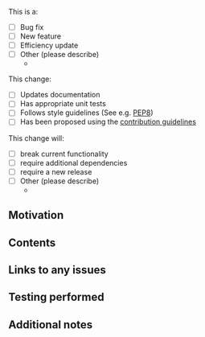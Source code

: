 <!---
Please add a title which is a concise description of what you are doing,
e.g. 'Fix bug with numpy import in pycbc_coinc_findtrigs'
--->

<!---
This is a (first attempt at a) template for PyCBC pull requests.
- Please add sufficient details so that people looking back at the request with no context around the work
can understand the changes.
- To choose reviewers, please look at the git blame for the code you are changing (if applicable),
or discuss in the gwastro slack.
- Please add labels as appropriate
-->

<!--- Some basic info about the change --->
This is a:
- [ ] Bug fix
- [ ] New feature
- [ ] Efficiency update
- [ ] Other (please describe)
   - <description>

This change:
 - [ ] Updates documentation
 - [ ] Has appropriate unit tests
 - [ ] Follows style guidelines (See e.g. [PEP8](https://peps.python.org/pep-0008/))
 - [ ] Has been proposed using the [contribution guidelines](https://github.com/gwastro/pycbc/blob/master/CONTRIBUTING.md)

This change will:
- [ ] break current functionality
- [ ] require additional dependencies
- [ ] require a new release
- [ ] Other (please describe)
   - <description>

## Motivation
<!--- Describe why your changes are being made -->

## Contents
<!--- Describe your changes, this doesnt need to be line-by-line,
but rather a general discussion of the methods chosen -->

## Links to any issues

## Testing performed
<!--- Describe tests for the code changes, either already performed or to be performed -->

## Additional notes
<!--- Anything which does not fit in the above sections -->
